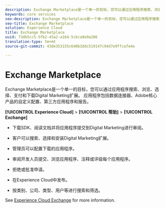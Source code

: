 ```yaml
---
description: Exchange Marketplace是一个单一的目标，您可以通过应用程序搜索、浏览、选择、支付和下载Digital Marketing扩展。 应用程序包括数据连接器、Adobe核心产品的自定义配置、第三方应用程序和报告。
keywords: core services
seo-description: Exchange Marketplace是一个单一的目标，您可以通过应用程序搜索、浏览、选择、支付和下载Digital Marketing扩展。 应用程序包括数据连接器、Adobe核心产品的自定义配置、第三方应用程序和报告。
seo-title: Exchange Marketplace
solution: Experience Cloud
title: Exchange Marketplace
uuid: 73db5cc5-5fb2-43a2-a164-5cbca9e9a206
translation-type: tm+mt
source-git-commit: 43de353155c640b3ddc519147c94d7e9ffcafe4e

---
```



# Exchange Marketplace

Exchange Marketplace是一个单一的目标，您可以通过应用程序搜索、浏览、选择、支付和下载Digital Marketing扩展。 应用程序包括数据连接器、Adobe核心产品的自定义配置、第三方应用程序和报告。

**[!UICONTROL Experience Cloud]** > **[!UICONTROL 帮助]** > **[!UICONTROL Exchange]**

* 下载SDK、阅读文档并将应用程序提交到Digital Marketing进行审阅。

* 客户可以搜索、选择和安装Digital Marketing扩展。

* 管理员可以配置下载的应用程序。

* 审阅开发人员提交、浏览应用程序、注释或评级每个应用程序。

* 拒绝或批准申请。

* 在Experience Cloud中发布。

* 按类别、公司、类型、用户等进行搜索和筛选。

See [Experience Cloud Exchange](https://exchange.adobe.com/experiencecloud.html) for more information.
